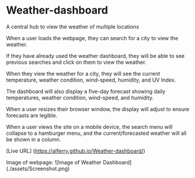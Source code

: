 # Weather-dashboard
A central hub to view the weather of multiple locations

When a user loads the webpage, they can search for a city to view the weather.

If they have already used the weather dashboard, they will be able to see previous searches and click on them to view the weather.

When they view the weather for a city, they will see the current temperature, weather condition, wind-speed, humidity, and UV Index.

The dashboard will also display a five-day forecast showing daily temperatures, weather condition, wind-speed, and humidity.

When a user resizes their browser window, the display will adjust to ensure forecasts are legible.

When a user views the site on a mobile device, the search menu will collapse to a hamburger menu, and the current/forecasted weather will all be shown in a column.

[Live URL] (https://alferry.github.io/Weather-dashboard/)

Image of webpage:
![Image of Weather Dashboard] (./assets/Screenshot.png)
